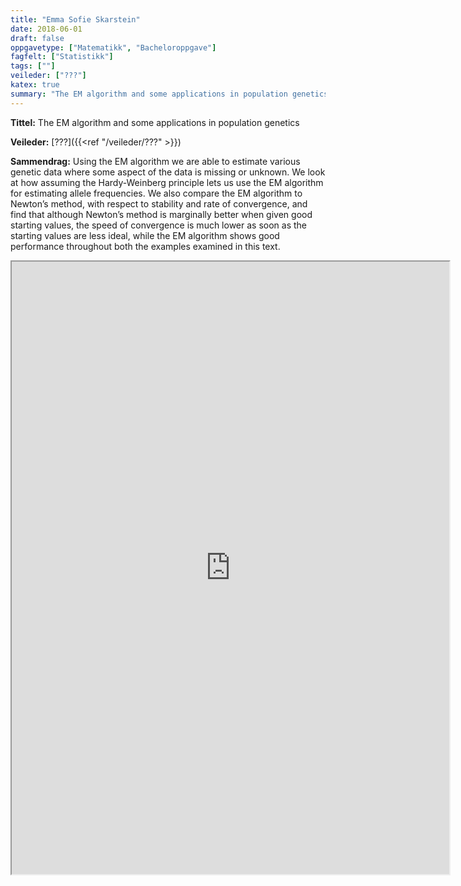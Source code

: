```yaml
---
title: "Emma Sofie Skarstein"
date: 2018-06-01
draft: false
oppgavetype: ["Matematikk", "Bacheloroppgave"]
fagfelt: ["Statistikk"]
tags: [""]
veileder: ["???"]
katex: true 
summary: "The EM algorithm and some applications in population genetics"
---
```


**Tittel:** The EM algorithm and some applications in population genetics

**Veileder:** [???]({{<ref "/veileder/???" >}}) 

**Sammendrag:** Using the EM algorithm we are able to estimate various genetic data where some aspect of the data is missing or unknown. We look at how assuming the Hardy-Weinberg principle lets us use the EM algorithm for estimating allele
frequencies. We also compare the EM algorithm to Newton’s method, with respect to stability and rate of convergence, and find that although Newton’s method is marginally better when given good starting values, the speed of convergence is much lower as soon as the starting values are less ideal, while the EM algorithm shows good performance throughout both the examples examined in this text.

<iframe src="https://drive.google.com/file/d/1Hu1DTWIV3um1igeTzIDbjoWv-KgBISsM/preview" width="700" height="980" allow="autoplay"></iframe>

